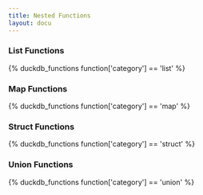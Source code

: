 ```yaml
---
title: Nested Functions
layout: docu
---
```


### List Functions
{% duckdb_functions function['category'] == 'list' %}

### Map Functions
{% duckdb_functions function['category'] == 'map' %}

### Struct Functions
{% duckdb_functions function['category'] == 'struct' %}

### Union Functions
{% duckdb_functions function['category'] == 'union' %}
